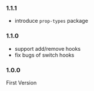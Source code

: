 ### 1.1.1

- introduce `prop-types` package

### 1.1.0

- support add/remove hooks
- fix bugs of switch hooks

### 1.0.0

First Version
